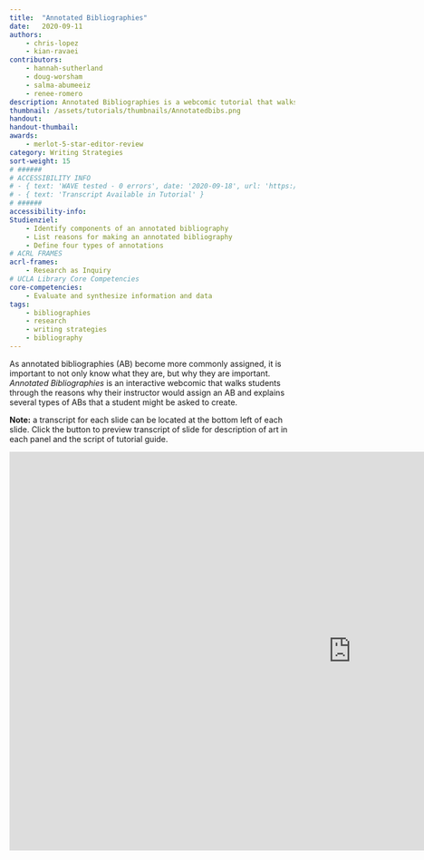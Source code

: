 ```yaml
---
title:  "Annotated Bibliographies"
date:   2020-09-11
authors: 
    - chris-lopez
    - kian-ravaei
contributors:
    - hannah-sutherland
    - doug-worsham
    - salma-abumeeiz
    - renee-romero
description: Annotated Bibliographies is a webcomic tutorial that walks learners through what annotated bibliographies are, why they're important, and the kind of annotated bibliographies they might be asked by their instructor to make.
thumbnail: /assets/tutorials/thumbnails/Annotatedbibs.png
handout:
handout-thumbail: 
awards:
    - merlot-5-star-editor-review
category: Writing Strategies
sort-weight: 15
# ######
# ACCESSIBILITY INFO
# - { text: 'WAVE tested - 0 errors', date: '2020-09-18', url: 'https://wave.webaim.org/' }
# - { text: 'Transcript Available in Tutorial' }
# ######
accessibility-info:
Studienziel:
    - Identify components of an annotated bibliography
    - List reasons for making an annotated bibliography
    - Define four types of annotations
# ACRL FRAMES
acrl-frames:
    - Research as Inquiry
# UCLA Library Core Competencies
core-competencies:
    - Evaluate and synthesize information and data
tags:
    - bibliographies
    - research
    - writing strategies
    - bibliography
---
```

As annotated bibliographies (AB) become more commonly assigned, it is important to not only know what they are, but why they are important. _Annotated Bibliographies_ is an interactive webcomic that walks students through the reasons why their instructor would assign an AB and explains several types of ABs that a student might be asked to create.

**Note:** a transcript for each slide can be located at the bottom left of each slide. Click the button to preview transcript of slide for description of art in each panel and the script of tutorial guide.

<iframe src="https://uclabruinlearn.h5p.com/content/1291766361031974408/embed" width="1206" height="704" frameborder="0" allowfullscreen="allowfullscreen"></iframe><script src="https://uclalibrary.github.io/research-tips/assets/js/resizer.js" charset="UTF-8"></script>

